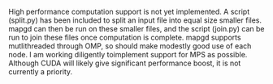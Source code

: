 High performance computation support is not yet implemented. A script (split.py) has been included to split an input file into equal size smaller files. mapgd can then be run on these smaller files, and the script (join.py) can be run to join these files once computation is complete. mapgd supports mutlithreaded through OMP, so should make modestly good use of each node. I am working diligently toimplement support for MPS as possible. Although CUDA will likely give significant performance boost, it is not currently a priority.
